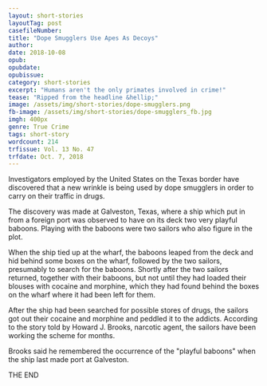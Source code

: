 ```yaml
---
layout: short-stories
layoutTag: post
casefileNumber: 
title: "Dope Smugglers Use Apes As Decoys"
author: 
date: 2018-10-08
opub: 
opubdate: 
opubissue:
category: short-stories
excerpt: "Humans aren't the only primates involved in crime!"
tease: "Ripped from the headline &hellip;"
image: /assets/img/short-stories/dope-smugglers.png
fb-image: /assets/img/short-stories/dope-smugglers_fb.jpg
imgh: 400px
genre: True Crime
tags: short-story
wordcount: 214
trfissue: Vol. 13 No. 47
trfdate: Oct. 7, 2018
---
```


Investigators employed by the United States on the Texas border have discovered that a new wrinkle is being used by dope smugglers in order to carry on their traffic in drugs.

The discovery was made at Galveston, Texas, where a ship which put in from a foreign port was observed to have on its deck two very playful baboons. Playing with the baboons were two sailors who also figure in the plot.

When the ship tied up at the wharf, the baboons leaped from the deck and hid behind some boxes on the wharf, followed by the two sailors, presumably to search for the baboons. Shortly after the two sailors returned, together with their baboons, but not until they had loaded their blouses with cocaine and morphine, which they had found behind the boxes on the wharf where it had been left for them.

After the ship had been searched for possible stores of drugs, the sailors got out their cocaine and morphine and peddled it to the addicts. According to the story told by Howard J. Brooks, narcotic agent, the sailors have been working the scheme for months.

Brooks said he remembered the occurrence of the "playful baboons" when the ship last made port at Galveston.

<p id="theend">THE END</p>
